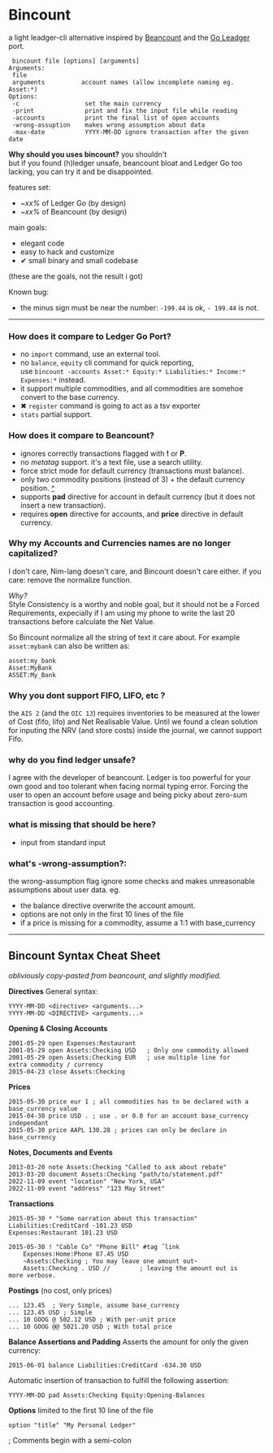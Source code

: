 # Bincount

a light leadger-cli alternative inspired by 
[Beancount](https://github.com/beancount/beancount)
and the 
[Go Leadger](https://github.com/howeyc/ledger) port.

```
 bincount file [options] [arguments]
Arguments:
 file
 arguments          account names (allow incomplete naming eg. Asset:*)
Options:
 -c                  set the main currency
 -print              print and fix the input file while reading
 -accounts           print the final list of open accounts
 -wrong-assuption    makes wrong assumption about data
 -max-date           YYYY-MM-DD ignore transaction after the given date
```
**Why should you uses bincount?** you shouldn't  
but if you found (h)ledger unsafe, beancount bloat and Ledger Go 
too lacking, you can try it and be disappointed.

features set:
 - _~xx%_ of Ledger Go (by design)
 - _~xx%_ of Beancount (by design)

main goals:
 - elegant code
 - easy to hack and customize
 - ✔ small binary and small codebase

(these are the goals, not the result i got)

Known bug:
 - the minus sign must be near the number: `-199.44` is ok, `- 199.44` is not.

----------------------------------------------------------------

### How does it compare to Ledger Go Port?
 - no `import` command, use an external tool.
 - no `balance`, `equity` cli command for quick reporting,  
   use `bincount -accounts Asset:* Equity:* Liabilities:* Income:* Expenses:*` instead.
 - it support multiple commodities, and all commodities are somehoe convert to the base currency.
 - ✖ `register` command is going to act as a tsv exporter
 - `stats` partial support.

### How does it compare to Beancount?
 - ignores correctly transactions flagged with **!** or **P**.
 - no *metatag* support. it's a text file, use a search utility.
 - force strict mode for default currency (transactions must balance).
 - only two commodity positions (instead of 3) + the default currency position.
   [^](beancount.github.io/docs/beancount_language_syntax.html#reducing-positions)
 - supports **pad** directive for account in default currency (but it does not insert a new transaction).
 - requires **open** directive for accounts, and **price** directive in default currency.

### Why my Accounts and Currencies names are no longer capitalized?
I don't care, Nim-lang doesn't care, and Bincount doesn't care 
either. 
if you care: remove the normalize function.

*Why?*  
Style Consistency is a worthy and noble goal, but 
it should not be a Forced Requirements, expecially
if I am using my phone to write the last 20 transactions
before calculate the Net Value.

So Bincount normalize all the string of text it care about.
For example `asset:mybank` can also be written as:

```
asset:my_bank
Asset:MyBank
ASSET:My_Bank
```
### Why you dont support FIFO, LIFO, etc ?
the `AIS 2` (and the `OIC 13`) requires inventories 
to be measured at the lower of Cost (fifo, lifo) 
and Net Realisable Value.
Until we found a clean solution for inputing the NRV
(and store costs) inside the journal, we cannot support Fifo.

### why do you find ledger unsafe?
  I agree with the developer of beancount.
  Ledger is too powerful for your own good and
  too tolerant when facing normal typing error.
  Forcing the user to open an account before usage
  and being picky about zero-sum transaction
  is good accounting.

### what is missing that should be here?
 - input from standard input

### what's -wrong-assumption?:
the wrong-assumption flag ignore some checks and makes unreasonable
assumptions about user data.
eg.
 - the balance directive overwrite the account amount.
 - options are not only in the first 10 lines of the file
 - if a price is missing for a commodity, assume a 1:1 with 
base_currency


----------------------------------------------------------------

## Bincount Syntax Cheat Sheet
_obliviously copy-pasted from beancount, and slightly modified._

**Directives**
General syntax:
```
YYYY-MM-DD <directive> <arguments...>
YYYY-MM-DD <DIRECTIVE> <arguments...>
```
**Opening & Closing Accounts**
```
2001-05-29 open Expenses:Restaurant
2001-05-29 open Assets:Checking USD   ; Only one commodity allowed
2001-05-29 open Assets:Checking EUR   ; use multiple line for 
extra commodity / currency
2015-04-23 close Assets:Checking
```
**Prices**
```
2015-05-30 price eur 1 ; all commodities has to be declared with a base_currency value
2015-04-30 price USD . ; use . or 0.0 for an account base_currency independant
2015-05-30 price AAPL 130.28 ; prices can only be declare in base_currency 
```
**Notes, Documents and Events**
```
2013-03-20 note Assets:Checking "Called to ask about rebate"
2013-03-20 document Assets:Checking "path/to/statement.pdf"
2022-11-09 event "location" "New York, USA"
2022-11-09 event "address" "123 May Street"
```

**Transactions**
```
2015-05-30 * "Some narration about this transaction"
Liabilities:CreditCard -101.23 USD
Expenses:Restaurant 101.23 USD

2015-05-30 ! "Cable Co" "Phone Bill" #tag ˆlink
    Expenses:Home:Phone 87.45 USD
    ~Assets:Checking ; You may leave one amount out~
    Assets:Checking . USD //        ; leaving the amount out is 
more verbose. 
```
**Postings**
(no cost, only prices)
```
... 123.45  ; Very Simple, assume base_currency    
... 123.45 USD ; Simple
... 10 GOOG @ 502.12 USD ; With per-unit price
... 10 GOOG @@ 5021.20 USD ; With total price
```

**Balance Assertions and Padding**
Asserts the amount for only the given currency:
```
2015-06-01 balance Liabilities:CreditCard -634.30 USD
```
Automatic insertion of transaction to fulfill the following 
assertion:
```
YYYY-MM-DD pad Assets:Checking Equity:Opening-Balances
```
**Options**
    limited to the first 10 line of the file
```
option "title" "My Personal Ledger"
```
; Comments begin with a semi-colon